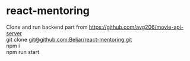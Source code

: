 # react-mentoring
Clone and run backend part from https://github.com/avg206/movie-api-server  
git clone [git@github.com:Beljar/react-mentoring.git ](https://github.com/Beljar/react-mentoring.git)  
npm i  
npm run start  
